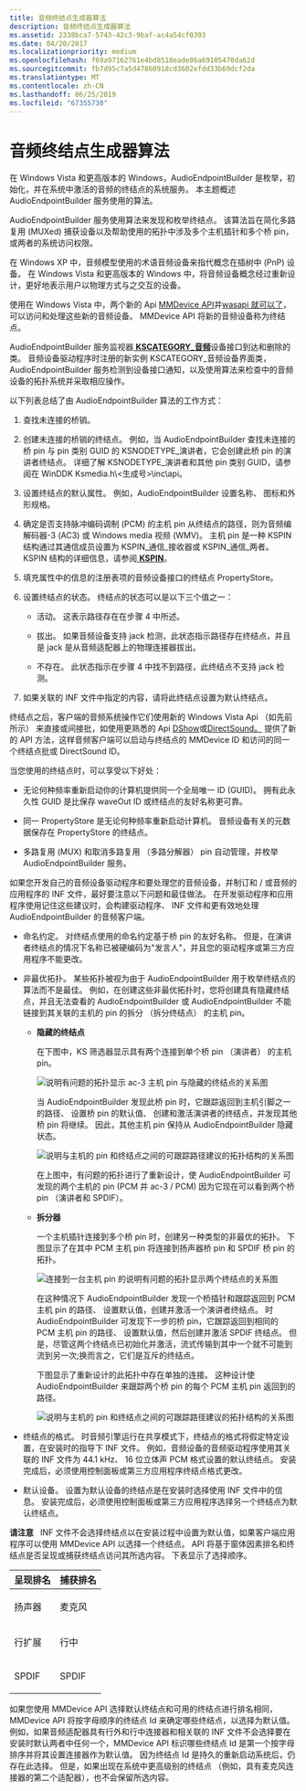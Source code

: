 ```yaml
---
title: 音频终结点生成器算法
description: 音频终结点生成器算法
ms.assetid: 2338bca7-5743-42c3-9baf-ac4a54cf0393
ms.date: 04/20/2017
ms.localizationpriority: medium
ms.openlocfilehash: f69a97162761e4bd8518eade06a69105470da62d
ms.sourcegitcommit: fb7d95c7a5d47860918cd3602efdd33b69dcf2da
ms.translationtype: MT
ms.contentlocale: zh-CN
ms.lasthandoff: 06/25/2019
ms.locfileid: "67355730"
---
```

# <a name="audio-endpoint-builder-algorithm"></a>音频终结点生成器算法


在 Windows Vista 和更高版本的 Windows，AudioEndpointBuilder 是枚举，初始化，并在系统中激活的音频的终结点的系统服务。 本主题概述 AudioEndpointBuilder 服务使用的算法。

AudioEndpointBuilder 服务使用算法来发现和枚举终结点。 该算法旨在简化多路复用 (MUXed) 捕获设备以及帮助使用的拓扑中涉及多个主机插针和多个桥 pin，或两者的系统访问权限。

在 Windows XP 中，音频模型使用的术语音频设备来指代概念在插树中 (PnP) 设备。 在 Windows Vista 和更高版本的 Windows 中，将音频设备概念经过重新设计，更好地表示用户以物理方式与之交互的设备。

使用在 Windows Vista 中，两个新的 Api [MMDevice API](https://go.microsoft.com/fwlink/p/?linkid=130863)并[wasapi 就可以了](https://go.microsoft.com/fwlink/p/?linkid=130864)，可以访问和处理这些新的音频设备。 MMDevice API 将新的音频设备称为终结点。

AudioEndpointBuilder 服务监视器[ **KSCATEGORY\_音频**](https://docs.microsoft.com/windows-hardware/drivers/install/kscategory-audio)设备接口到达和删除的类。 音频设备驱动程序时注册的新实例 KSCATEGORY\_音频设备界面类，AudioEndpointBuilder 服务检测到设备接口通知，以及使用算法来检查中的音频设备的拓扑系统并采取相应操作。

以下列表总结了由 AudioEndpointBuilder 算法的工作方式：

1.  查找未连接的桥销。

2.  创建未连接的桥销的终结点。 例如，当 AudioEndpointBuilder 查找未连接的桥 pin 与 pin 类别 GUID 的 KSNODETYPE\_演讲者，它会创建此桥 pin 的演讲者终结点。 详细了解 KSNODETYPE\_演讲者和其他 pin 类别 GUID，请参阅在 WinDDK Ksmedia.h\\&lt;生成号&gt;\\inc\\api。

3.  设置终结点的默认属性。 例如，AudioEndpointBuilder 设置名称、 图标和外形规格。

4.  确定是否支持脉冲编码调制 (PCM) 的主机 pin 从终结点的路径，则为音频编解码器-3 (AC3) 或 Windows media 视频 (WMV)。 主机 pin 是一种 KSPIN 结构通过其通信成员设置为 KSPIN\_通信\_接收器或 KSPIN\_通信\_两者。 KSPIN 结构的详细信息，请参阅[ **KSPIN**](https://docs.microsoft.com/windows-hardware/drivers/ddi/content/ks/ns-ks-_kspin)。

5.  填充属性中的信息的注册表项的音频设备接口的终结点 PropertyStore。

6.  设置终结点的状态。 终结点的状态可以是以下三个值之一：

    -   活动。 这表示路径存在在步骤 4 中所述。

    -   拔出。 如果音频设备支持 jack 检测，此状态指示路径存在终结点，并且是 jack 是从音频适配器上的物理连接器拔出。

    -   不存在。 此状态指示在步骤 4 中找不到路径，此终结点不支持 jack 检测。

7.  如果关联的 INF 文件中指定的内容，请将此终结点设置为默认终结点。

终结点之后，客户端的音频系统操作它们使用新的 Windows Vista Api （如先前所示） 来直接或间接批，如使用更熟悉的 Api [DShow](https://go.microsoft.com/fwlink/p/?linkid=130871)或[DirectSound。](https://go.microsoft.com/fwlink/p/?linkid=130872) 提供了新的 API 方法，这样音频客户端可以启动与终结点的 MMDevice ID 和访问的同一个终结点批或 DirectSound ID。

当您使用的终结点时，可以享受以下好处：

-   无论何种频率重新启动你的计算机提供同一个全局唯一 ID (GUID)。 拥有此永久性 GUID 是比保存 waveOut ID 或终结点的友好名称更可靠。

-   同一 PropertyStore 是无论何种频率重新启动计算机。 音频设备有关的元数据保存在 PropertyStore 的终结点。

-   多路复用 (MUX) 和取消多路复用 （多路分解器） pin 自动管理，并枚举 AudioEndpointBuilder 服务。

如果您开发自己的音频设备驱动程序和要处理您的音频设备，并制订和 / 或音频的应用程序的 INF 文件，最好要注意以下问题和最佳做法。 在开发驱动程序和应用程序使用记住这些建议时，会构建驱动程序、 INF 文件和更有效地处理 AudioEndpointBuilder 的音频客户端。

-   命名约定。 对终结点使用的命名约定基于桥 pin 的友好名称。 但是，在演讲者终结点的情况下名称已被硬编码为"发言人"，并且您的驱动程序或第三方应用程序不能更改。

-   非最优拓扑。 某些拓扑被视为由于 AudioEndpointBuilder 用于枚举终结点的算法而不是最佳。 例如，在创建这些非最优拓扑时，您将创建具有隐藏终结点，并且无法查看的 AudioEndpointBuilder 或 AudioEndpointBuilder 不能链接到其关联的主机的 pin 的拆分 （拆分终结点） 的主机 pin。

    -   **隐藏的终结点**

        在下图中，KS 筛选器显示具有两个连接到单个桥 pin （演讲者） 的主机 pin。

        ![说明有问题的拓扑显示 ac-3 主机 pin 与隐藏的终结点的关系图](images/hidden-endpoint-bad.png)

        当 AudioEndpointBuilder 发现此桥 pin 时，它跟踪返回到主机引脚之一的路径、 设置桥 pin 的默认值、 创建和激活演讲者的终结点，并发现其他桥 pin 将继续。 因此，其他主机 pin 保持从 AudioEndpointBuilder 隐藏状态。

        ![说明与主机的 pin 和终结点之间的可跟踪路径建议的拓扑结构的关系图](images/hidden-endpoint-good.png)

        在上图中，有问题的拓扑进行了重新设计，使 AudioEndpointBuilder 可发现的两个主机的 pin (PCM 并 ac-3 / PCM) 因为它现在可以看到两个桥 pin （演讲者和 SPDIF）。

    -   **拆分器**

        一个主机插针连接到多个桥 pin 时，创建另一种类型的非最优的拓扑。 下图显示了在其中 PCM 主机 pin 将连接到扬声器桥 pin 和 SPDIF 桥 pin 的拓扑。

        ![连接到一台主机 pin 的说明有问题的拓扑显示两个终结点的关系图](images/splitter-bad.png)

        在这种情况下 AudioEndpointBuilder 发现一个桥插针和跟踪返回到 PCM 主机 pin 的路径、 设置默认值，创建并激活一个演讲者终结点。 时 AudioEndpointBuilder 可发现下一步的桥 pin，它跟踪返回到相同的 PCM 主机 pin 的路径、 设置默认值，然后创建并激活 SPDIF 终结点。 但是，尽管这两个终结点已初始化并激活，流式传输到其中一个就不可能到流到另一次;换而言之，它们是互斥的终结点。

        下图显示了重新设计的此拓扑中存在单独的连接。 这种设计使 AudioEndpointBuilder 来跟踪两个桥 pin 的每个 PCM 主机 pin 返回到的路径。

        ![说明与主机的 pin 和终结点之间的可跟踪路径建议的拓扑结构的关系图](images/splitter-good.png)

-   终结点的格式。 时音频引擎运行在共享模式下，终结点的格式将假定特定设置，在安装时的指导下 INF 文件。 例如，音频设备的音频驱动程序使用其关联的 INF 文件为 44.1 kHz、 16 位立体声 PCM 格式设置的默认终结点。 安装完成后，必须使用控制面板或第三方应用程序终结点格式更改。

-   默认设备。 设置为默认设备的终结点是在安装时选择使用 INF 文件中的信息。 安装完成后，必须使用控制面板或第三方应用程序选择另一个终结点为默认终结点。

**请注意**   INF 文件不会选择终结点以在安装过程中设置为默认值，如果客户端应用程序可以使用 MMDevice API 以选择一个终结点。 API 将基于窗体因素排名和终结点是否呈现或捕获终结点访问其所选内容。 下表显示了选择顺序。
<table>
<colgroup>
<col width="50%" />
<col width="50%" />
</colgroup>
<thead>
<tr class="header">
<th align="left">呈现排名</th>
<th align="left">捕获排名</th>
</tr>
</thead>
<tbody>
<tr class="odd">
<td align="left"><p>扬声器</p></td>
<td align="left"><p>麦克风</p></td>
</tr>
<tr class="even">
<td align="left"><p>行扩展</p></td>
<td align="left"><p>行中</p></td>
</tr>
<tr class="odd">
<td align="left"><p>SPDIF</p></td>
<td align="left"><p>SPDIF</p></td>
</tr>
</tbody>
</table>

 

 

如果您使用 MMDevice API 选择默认终结点和可用的终结点进行排名相同，MMDevice API 将按字母顺序的终结点 Id 来确定哪些终结点，以选择为默认值。 例如，如果音频适配器具有行外和行中连接器和相关联的 INF 文件不会选择要在安装时默认两者中任何一个，MMDevice API 标识哪些终结点 Id 是第一个按字母排序并将其设置连接器作为默认值。 因为终结点 Id 是持久的重新启动系统后，仍存在此选择。 但是，如果出现在系统中更高级别的终结点 （例如，具有麦克风连接器的第二个适配器），也不会保留所选内容。

 

 




